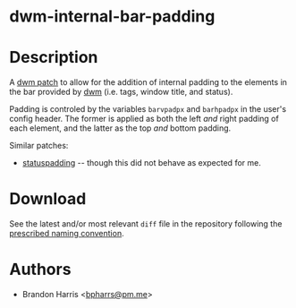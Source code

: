 # dwm-internal-bar-padding


# Description

A [dwm patch](suckless.org/hacking) to allow for the addition of internal padding to the elements in the bar provided by [dwm](dwm.suckless.org) (i.e. tags, window title, and status).

Padding is controled by the variables `barvpadpx` and `barhpadpx` in the user's config header. The former is applied as both the left *and* right padding of each element, and the latter as the top *and* bottom padding.

Similar patches:
* [statuspadding](dwm.suckless.org/patches/statuspadding) -- though this did not behave as expected for me.


# Download

See the latest and/or most relevant `diff` file in the repository following the [prescribed naming convention](suckless.org/hacking).


# Authors

* Brandon Harris <[bpharrs@pm.me](mailto:bpharrs@pm.me)>

